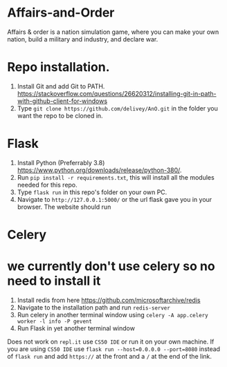 # Affairs-and-Order

Affairs & order is a nation simulation game, where you can make your own nation, build a military and industry, and declare war.

# Repo installation.

1. Install Git and add Git to PATH. https://stackoverflow.com/questions/26620312/installing-git-in-path-with-github-client-for-windows
2. Type `git clone https://github.com/delivey/AnO.git` in the folder you want the repo to be cloned in.

# Flask

1. Install Python (Preferrably 3.8) https://www.python.org/downloads/release/python-380/.
2. Run `pip install -r requirements.txt`, this will install all the modules needed for this repo.
3. Type `flask run` in this repo's folder on your own PC.
4. Navigate to `http://127.0.0.1:5000/` or the url flask gave you in your browser. The website should run

# Celery

# we currently don't use celery so no need to install it

1. Install redis from here https://github.com/microsoftarchive/redis
2. Navigate to the installation path and run `redis-server`
3. Run celery in another terminal window using `celery -A app.celery worker -l info -P gevent`
4. Run Flask in yet another terminal window

Does not work on `repl.it` use `CS50 IDE` or run it on your own machine.
If you are using `CS50 IDE` use `flask run --host=0.0.0.0 --port=8080` instead of `flask run` and add `https://`  at the front and a `/` at the end of the link.
